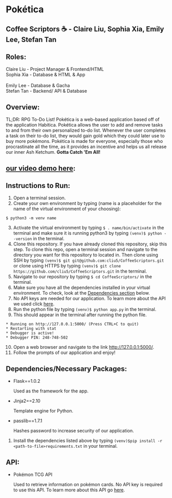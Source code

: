 # Pokética
## Coffee Scriptors :coffee: - Claire Liu, Sophia Xia, Emily Lee, Stefan Tan 
## Roles:
Claire Liu - Project Manager & Frontend/HTML
<br>
Sophia Xia - Database & HTML & App  
<br>
Emily Lee - Database & Gacha
<br>
Stefan Tan - Backend/ API & Database

## Overview:
TL;DR: RPG To-Do List!
Pokética is a web-based application based off of the application Habitica. Pokética allows the user to add and remove tasks to and from their own personalized to-do list. Whenever the user completes a task on their to-do list, they would gain gold which they could later use to buy more pokémons. Pokética is made for everyone, especially those who procrastinate all the time, as it provides an incentive and helps us all release our inner Ash Ketchum. **Gotta Catch 'Em All!**

## [our video demo here](https://www.youtube.com/watch?v=DrYRsI6X0wI):

## Instructions to Run: 
1. Open a terminal session.
2. Create your own environment by typing (name is a placeholder for the name of the virtual environment of your choosing):
```
$ python3 -m venv name
```
3. Activate the virtual environment by typing ```$ . name/bin/activate``` in the terminal and make sure it is running python3 by typing ```(venv)$ python --version``` in the terminal.
4. Clone this repository. If you have already cloned this repository, skip this step. To clone this repo, open a terminal session and navigate to the directory you want for this repository to located in. Then clone using SSH by typing ```(venv)$ git git@github.com:cliu5/CoffeeScriptors.git``` or clone using HTTPS by typing ```(venv)$ git clone https://github.com/cliu5/CoffeeScriptors.git``` in the terminal.
5. Navigate to our repository by typing ```$ cd CoffeeScriptors/``` in the terminal.
6. Make sure you have all the dependencies installed in your virtual environment. To check, look at the [Dependencies section](https://github.com/cliu5/CoffeeScriptors#dependencies) below.
7. No API keys are needed for our application. To learn more about the API we used click [here](https://github.com/cliu5/CoffeeScriptors#api).
8. Run the python file by typing ```(venv)$ python app.py``` in the terminal.
9. This should appear in the terminal after running the python file.   
```
* Running on http://127.0.0.1:5000/ (Press CTRL+C to quit)
* Restarting with stat
* Debugger is active!
* Debugger PIN: 248-748-502
```

10. Open a web browser and navigate to the link http://127.0.0.1:5000/.
11. Follow the prompts of our application and enjoy!

## Dependencies/Necessary Packages:
* Flask==1.0.2

   Used as the framework for the app.
* Jinja2==2.10

   Template engine for Python.
* passlib==1.7.1

   Hashes password to increase security of our application.
1. Install the dependencies listed above by typing ```(venv)$pip install -r <path-to-file>requirements.txt``` in your terminal.

## API:
* Pokémon TCG API

  Used to retrieve information on pokémon cards. No API key is required to use this API. To learn more about this API go [here](https://pokemontcg.io/).
